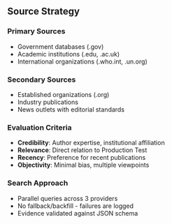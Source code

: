 ## Source Strategy

### Primary Sources
- Government databases (.gov)
- Academic institutions (.edu, .ac.uk)
- International organizations (.who.int, .un.org)

### Secondary Sources
- Established organizations (.org)
- Industry publications
- News outlets with editorial standards

### Evaluation Criteria
- **Credibility**: Author expertise, institutional affiliation
- **Relevance**: Direct relation to Production Test
- **Recency**: Preference for recent publications
- **Objectivity**: Minimal bias, multiple viewpoints

### Search Approach
- Parallel queries across 3 providers
- No fallback/backfill - failures are logged
- Evidence validated against JSON schema

